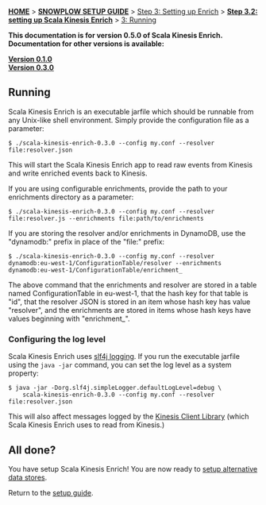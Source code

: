 <a name="top" />

[**HOME**](Home) > [**SNOWPLOW SETUP GUIDE**](Setting-up-Snowplow) > [Step 3: Setting up Enrich](Setting-up-enrich) > [**Step 3.2: setting up Scala Kinesis Enrich**](Setting-up-Scala-Kinesis-Enrich) > [3: Running](Running-Scala-Kinesis-Enrich)

**This documentation is for version 0.5.0 of Scala Kinesis Enrich. Documentation for other versions is available:**

**[Version 0.1.0][v0.1]**  
**[Version 0.3.0][v0.3]**

## Running

Scala Kinesis Enrich is an executable jarfile which should be runnable from any Unix-like shell environment. Simply provide the configuration file as a parameter:

    $ ./scala-kinesis-enrich-0.3.0 --config my.conf --resolver file:resolver.json

This will start the Scala Kinesis Enrich app to read raw events from Kinesis and write enriched events back to Kinesis.

If you are using configurable enrichments, provide the path to your enrichments directory as a parameter:

    $ ./scala-kinesis-enrich-0.3.0 --config my.conf --resolver file:resolver.js --enrichments file:path/to/enrichments

If you are storing the resolver and/or enrichments in DynamoDB, use the "dynamodb:" prefix in place of the "file:" prefix:

    $ ./scala-kinesis-enrich-0.3.0 --config my.conf --resolver dynamodb:eu-west-1/ConfigurationTable/resolver --enrichments dynamodb:eu-west-1/ConfigurationTable/enrichment_

The above command that the enrichments and resolver are stored in a table named ConfigurationTable in eu-west-1, that the hash key for that table is "id", that the resolver JSON is stored in an item whose hash key has value "resolver", and the enrichments are stored in items whose hash keys have values beginning with "enrichment_".

### Configuring the log level

Scala Kinesis Enrich uses [slf4j logging][logging]. If you run the executable jarfile using the `java -jar` command, you can set the log level as a system property:

    $ java -jar -Dorg.slf4j.simpleLogger.defaultLogLevel=debug \
        scala-kinesis-enrich-0.3.0 --config my.conf --resolver file:resolver.json

This will also affect messages logged by the [Kinesis Client Library][kcl] (which Scala Kinesis Enrich uses to read from Kinesis.)

## All done?

You have setup Scala Kinesis Enrich! You are now ready to [setup alternative data stores](Setting-up-alternative-data-stores).

Return to the [setup guide](Setting-up-Snowplow).

[v0.1]: https://github.com/snowplow/snowplow/wiki/Run-Scala-Kinesis-Enrich-v0.1
[v0.3]: https://github.com/snowplow/snowplow/wiki/Run-Scala-Kinesis-Enrich-v0.3

[logging]: http://www.slf4j.org/api/org/slf4j/impl/SimpleLogger.html
[kcl]: https://github.com/awslabs/amazon-kinesis-client
